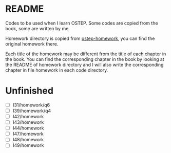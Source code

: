 # README

Codes to be used when I learn OSTEP. Some codes are copied from the book, some are written by me.

Homework directory is copied from [ostep-homework](https://github.com/remzi-arpacidusseau/ostep-homework), you can find the original homework there.

Each title of the homework may be different from the title of each chapter in the book. You can find the corresponding chapter in the book by looking at the README of homework directory and I will also write the corresponding chapter in file homework in each code directory.

# Unfinished

- [ ] l31/homework/q6
- [ ] l39/homework/q4
- [ ] l42/homework
- [ ] l43/homework
- [ ] l44/homework
- [ ] l47/homework
- [ ] l48/homework
- [ ] l49/homework
